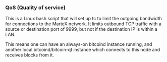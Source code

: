 ### QoS (Quality of service) ###

This is a Linux bash script that will set up tc to limit the outgoing bandwidth for connections to the MarteX network. It limits outbound TCP traffic with a source or destination port of 9999, but not if the destination IP is within a LAN.

This means one can have an always-on bitcoind instance running, and another local bitcoind/bitcoin-qt instance which connects to this node and receives blocks from it.

